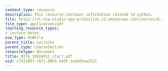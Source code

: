 ```yaml
---
content_type: resource
description: This resource contains information related to python.
file: https://ol-ocw-studio-app-production.s3.amazonaws.com/courses/6-189-a-gentle-introduction-to-programming-using-python-january-iap-2011/c741380fc67188bb346f1ede09aa2521_MIT6_189IAP11_start.pdf
file_type: application/pdf
learning_resource_types:
- Lecture Notes
ocw_type: OCWFile
parent_title: Lectures
parent_type: CourseSection
resourcetype: Document
title: MIT6_189IAP11_start.pdf
uid: c741380f-c671-88bb-346f-1ede09aa2521
---
```

